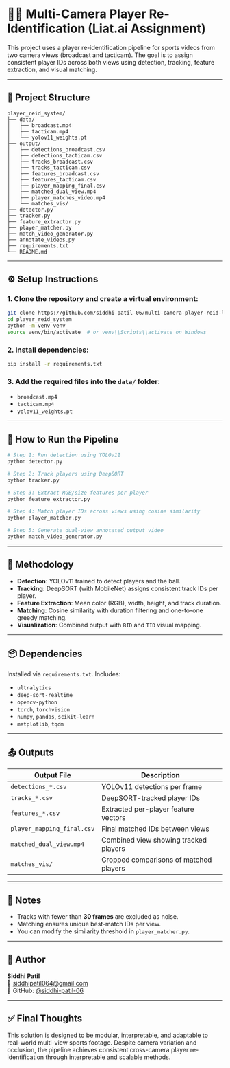 # 🏃‍♂️ Multi-Camera Player Re-Identification (Liat.ai Assignment)

This project uses a player re-identification pipeline for sports videos from two camera views (broadcast and tacticam). The goal is to assign consistent player IDs across both views using detection, tracking, feature extraction, and visual matching.

---

## 📁 Project Structure

```
player_reid_system/
├── data/
│   ├── broadcast.mp4
│   ├── tacticam.mp4
│   └── yolov11_weights.pt
├── output/
│   ├── detections_broadcast.csv
│   ├── detections_tacticam.csv
│   ├── tracks_broadcast.csv
│   ├── tracks_tacticam.csv
│   ├── features_broadcast.csv
│   ├── features_tacticam.csv
│   ├── player_mapping_final.csv
│   ├── matched_dual_view.mp4
│   ├── player_matches_video.mp4
│   └── matches_vis/
├── detector.py
├── tracker.py
├── feature_extractor.py
├── player_matcher.py
├── match_video_generator.py
├── annotate_videos.py
├── requirements.txt
└── README.md
```

---

## ⚙️ Setup Instructions

### 1. Clone the repository and create a virtual environment:

```bash
git clone https://github.com/siddhi-patil-06/multi-camera-player-reid-liat.git
cd player_reid_system
python -m venv venv
source venv/bin/activate  # or venv\\Scripts\\activate on Windows
```

### 2. Install dependencies:

```bash
pip install -r requirements.txt
```

### 3. Add the required files into the `data/` folder:

- `broadcast.mp4`
- `tacticam.mp4`
- `yolov11_weights.pt`

---

## 🚀 How to Run the Pipeline

```bash
# Step 1: Run detection using YOLOv11
python detector.py

# Step 2: Track players using DeepSORT
python tracker.py

# Step 3: Extract RGB/size features per player
python feature_extractor.py

# Step 4: Match player IDs across views using cosine similarity
python player_matcher.py

# Step 5: Generate dual-view annotated output video
python match_video_generator.py
```

---

## 🧠 Methodology

- **Detection**: YOLOv11 trained to detect players and the ball.
- **Tracking**: DeepSORT (with MobileNet) assigns consistent track IDs per player.
- **Feature Extraction**: Mean color (RGB), width, height, and track duration.
- **Matching**: Cosine similarity with duration filtering and one-to-one greedy matching.
- **Visualization**: Combined output with `BID` and `TID` visual mapping.

---

## 📦 Dependencies

Installed via `requirements.txt`. Includes:

- `ultralytics`
- `deep-sort-realtime`
- `opencv-python`
- `torch`, `torchvision`
- `numpy`, `pandas`, `scikit-learn`
- `matplotlib`, `tqdm`

---

## 📤 Outputs

| Output File | Description |
|-------------|-------------|
| `detections_*.csv` | YOLOv11 detections per frame |
| `tracks_*.csv` | DeepSORT-tracked player IDs |
| `features_*.csv` | Extracted per-player feature vectors |
| `player_mapping_final.csv` | Final matched IDs between views |
| `matched_dual_view.mp4` | Combined view showing tracked players |
| `matches_vis/` | Cropped comparisons of matched players |

---

## 📝 Notes

- Tracks with fewer than **30 frames** are excluded as noise.
- Matching ensures unique best-match IDs per view.
- You can modify the similarity threshold in `player_matcher.py`.

---

## 👤 Author

**Siddhi Patil**  
📧 siddhipatil064@gmail.com  
🔗 GitHub: [@siddhi-patil-06](https://github.com/siddhi-patil-06)

---

## ✅ Final Thoughts

This solution is designed to be modular, interpretable, and adaptable to real-world multi-view sports footage. Despite camera variation and occlusion, the pipeline achieves consistent cross-camera player re-identification through interpretable and scalable methods.
